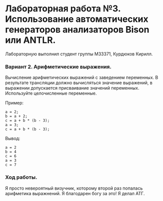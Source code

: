 # Лабораторная работа №3. Использование автоматических генераторов анализаторов Bison или ANTLR.

Лабораторную выполнил студент группы М33371, Курдюков Кирилл. 

### Вариант 2. Арифметические выражения. 

Вычисление арифметических выражений с заведением переменных.
В результате трансляции должно вычисляться значение выражений,
в выражении допускается присваивание значений переменных. Используйте целочисленные переменные.

Пример:

    a = 2;
    b = a + 2;
    c = a + b * (b - 3);
    a = 3;
    c = a + b * (b - 3);

Вывод:

    a = 2
    b = 4
    c = 6
    a = 3
    c = 7

### Ход работы. 
Я просто невероятный визучник, которому второй раз попалась арифметика выражнений.
Я благодарен богу за это! Я делал АТГ.  